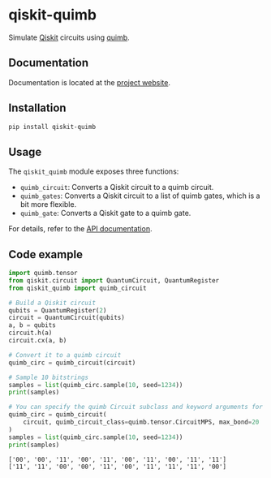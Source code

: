 # qiskit-quimb

<!-- start introduction -->

Simulate [Qiskit](https://www.ibm.com/quantum/qiskit) circuits using [quimb](https://quimb.readthedocs.io/en/latest/).

<!-- end introduction -->

## Documentation

Documentation is located at the [project website](https://qiskit-community.github.io/qiskit-quimb/).

## Installation

<!-- start installation -->

```bash
pip install qiskit-quimb
```

<!-- end installation -->

## Usage

The `qiskit_quimb` module exposes three functions:

- `quimb_circuit`: Converts a Qiskit circuit to a quimb circuit.
- `quimb_gates`: Converts a Qiskit circuit to a list of quimb gates, which is a bit more flexible.
- `quimb_gate`: Converts a Qiskit gate to a quimb gate.

For details, refer to the [API documentation](https://qiskit-community.github.io/qiskit-quimb/api/qiskit_quimb.html).

## Code example

<!-- start code-example -->

```python
import quimb.tensor
from qiskit.circuit import QuantumCircuit, QuantumRegister
from qiskit_quimb import quimb_circuit

# Build a Qiskit circuit
qubits = QuantumRegister(2)
circuit = QuantumCircuit(qubits)
a, b = qubits
circuit.h(a)
circuit.cx(a, b)

# Convert it to a quimb circuit
quimb_circ = quimb_circuit(circuit)

# Sample 10 bitstrings
samples = list(quimb_circ.sample(10, seed=1234))
print(samples)

# You can specify the quimb Circuit subclass and keyword arguments for the constructor
quimb_circ = quimb_circuit(
    circuit, quimb_circuit_class=quimb.tensor.CircuitMPS, max_bond=20
)
samples = list(quimb_circ.sample(10, seed=1234))
print(samples)
```

```text
['00', '00', '11', '00', '11', '00', '11', '00', '11', '11']
['11', '11', '00', '00', '11', '00', '11', '11', '11', '00']
```

<!-- end code-example -->
